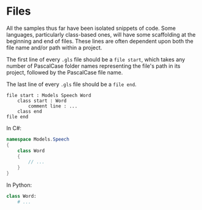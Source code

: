 # Files

All the samples thus far have been isolated snippets of code. Some languages, particularly class-based ones, will have some scaffolding at the beginning and end of files. These lines are often dependent upon both the file name and/or path within a project.

The first line of every `.gls` file should be a `file start`, which takes any number of PascalCase folder names representing the file's path in its project, followed by the PascalCase file name. 

The last line of every `.gls` file should be a `file end`.

```
file start : Models Speech Word
    class start : Word
        comment line : ...
    class end
file end
```

In C\#:

```csharp
namespace Models.Speech
{
    class Word
    {
        // ...
    }
}
```

In Python:

```python
class Word:
    # ...
```



